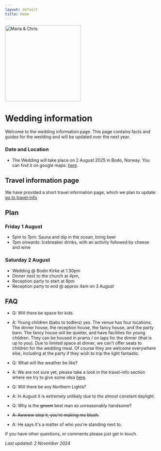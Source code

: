 ```yaml
---
layout: default
title: Home
---
```


<img src="/img/3c6b3e96-adc5-4264-baa0-c18d0e2f9efb.jpg" alt="Maria & Chris" width="250px">



# **Wedding information**
Welcome to the wedding information page. This page contains facts and guides for the wedding and will be updated over the next year. 

### **Date and Location**
- The Wedding will take place on 2 August 2025 in Bodo, Norway. You can find it on google maps: <a href="https://maps.app.goo.gl/g4zBsFW85n4vBDAp6"> here</a>.

## **Travel information page**
We have provided a short travel information page, which we plan to update: [go to travel-info](/travel-info)

## **Plan**

### **Friday 1 August**
- 5pm to 7pm: Sauna and dip in the ocean, bring beer
- 7pm onwards: Icebreaker drinks, with an activity followed by cheese and wine

### **Saturday 2 August**
- Wedding @ Bodin Kirke at 1.30pm
- Dinner next to the church at 4pm, 
- Reception party to start at 8pm
- Reception party to end @ approx 4am on 3 August

## **FAQ**
- Q: Will there be space for kids.
- A: Young children (babs to todlers) yes. The venue has four locations. The dinner house, the reception house, the fancy house, and the party barn. The fancy house will be quieter, and have facilities for young children. They can be housed in prams / on laps for the dinner (that is up to you). Due to limited space at dinner, we can't offer seats to children for the wedding meal. Of course they are welcome everywhere else, including at the party if they wish to trip the light fantastic. 

- Q: What will the weather be like?
- A: We are not sure yet, please take a look in the travel-info section where we try to give some idea [here](/wedding/).

- Q: Will there be any Northern Lights?
- A: In August it is extremely unlikely due to the almost constant daylight.

- Q: Why is the ~~groom~~ best man so unreasonably handsome?
- ~~A: Awwww stop it, you're making me blush.~~
- A: He says it's a matter of who you're standing next to.

If you have other questions, or comments please just get in touch.


_Last updated: 2 November 2024_